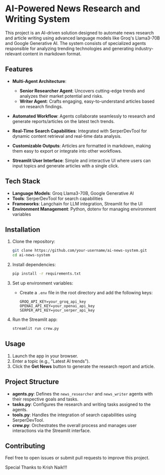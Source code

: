 # AI-Powered News Research and Writing System

This project is an AI-driven solution designed to automate news research and article writing using advanced language models like Groq's Llama3-70B and Google Generative AI. The system consists of specialized agents responsible for analyzing trending technologies and generating industry-relevant content in markdown format.

## Features

- **Multi-Agent Architecture**: 
  - **Senior Researcher Agent**: Uncovers cutting-edge trends and analyzes their market potential and risks.
  - **Writer Agent**: Crafts engaging, easy-to-understand articles based on research findings.
  
- **Automated Workflow**: Agents collaborate seamlessly to research and generate reports/articles on the latest tech trends.
  
- **Real-Time Search Capabilities**: Integrated with SerperDevTool for dynamic content retrieval and real-time data analysis.

- **Customizable Outputs**: Articles are formatted in markdown, making them easy to export or integrate into other workflows.

- **Streamlit User Interface**: Simple and interactive UI where users can input topics and generate articles with a single click.

## Tech Stack

- **Language Models**: Groq Llama3-70B, Google Generative AI
- **Tools**: SerperDevTool for search capabilities
- **Frameworks**: Langchain for LLM integration, Streamlit for the UI
- **Environment Management**: Python, dotenv for managing environment variables

## Installation

1. Clone the repository:
   ```bash
   git clone https://github.com/your-username/ai-news-system.git
   cd ai-news-system
   ```

2. Install dependencies:
   ```bash
   pip install -r requirements.txt
   ```

3. Set up environment variables:
   - Create a `.env` file in the root directory and add the following keys:
     ```plaintext
     GROQ_API_KEY=your_groq_api_key
     OPENAI_API_KEY=your_openai_api_key
     SERPER_API_KEY=your_serper_api_key
     ```

4. Run the Streamlit app:
   ```bash
   streamlit run crew.py
   ```

## Usage

1. Launch the app in your browser.
2. Enter a topic (e.g., "Latest AI trends").
3. Click the **Get News** button to generate the research report and article.

## Project Structure

- **agents.py**: Defines the `news_researcher` and `news_writer` agents with their respective goals and tasks.
- **tasks.py**: Configures the research and writing tasks assigned to the agents.
- **tools.py**: Handles the integration of search capabilities using SerperDevTool.
- **crew.py**: Orchestrates the overall process and manages user interactions via the Streamlit interface.

## Contributing

Feel free to open issues or submit pull requests to improve this project.

Special Thanks to Krish Naik!!!
